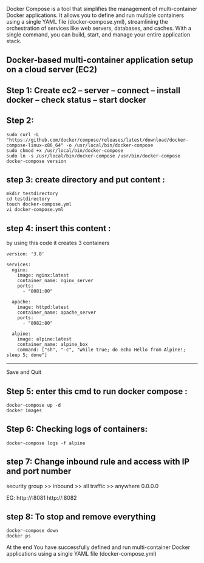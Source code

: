 Docker Compose is a tool that simplifies the management of multi-container Docker applications. It allows you to define and run multiple containers using a single YAML file (docker-compose.yml), streamlining the orchestration of services like web servers, databases, and caches. With a single command, you can build, start, and manage your entire application stack.

## Docker-based multi-container application setup on a cloud server (EC2)


## Step 1: Create ec2 – server – connect – install docker – check status – start docker


## Step 2: 
```
sudo curl -L "https://github.com/docker/compose/releases/latest/download/docker-compose-linux-x86_64" -o /usr/local/bin/docker-compose
sudo chmod +x /usr/local/bin/docker-compose
sudo ln -s /usr/local/bin/docker-compose /usr/bin/docker-compose
docker-compose version
```


## step 3: create directory and put content :
```
mkdir testdirectory
cd testdirectory
touch docker-compose.yml
vi docker-compose.yml
```

## step 4: insert this content :
by using this code it creates 3 containers

```
version: '3.8'
 
services:
  nginx:
    image: nginx:latest
    container_name: nginx_server
    ports:
      - "8081:80"
 
  apache:
    image: httpd:latest
    container_name: apache_server
    ports:
      - "8082:80"
 
  alpine:
    image: alpine:latest
    container_name: alpine_box
    command: ["sh", "-c", "while true; do echo Hello from Alpine!; sleep 5; done"]
```

----------- -----------------
Save and Quit

## Step 5: enter this cmd to run docker compose :
```
docker-compose up -d
docker images
```

## Step 6: Checking logs of containers:
```
docker-compose logs -f alpine
```

## step 7: Change inbound rule and access with IP and port number
security group >> inbound >> all traffic >> anywhere 0.0.0.0

EG: http://<your-ec2-public-ip>:8081
    http://<your-ec2-public-ip>:8082


## step 8: To stop and remove everything
```
docker-compose down
docker ps
```

At the end You have successfully defined and run multi-container Docker applications using a single YAML file (docker-compose.yml)

